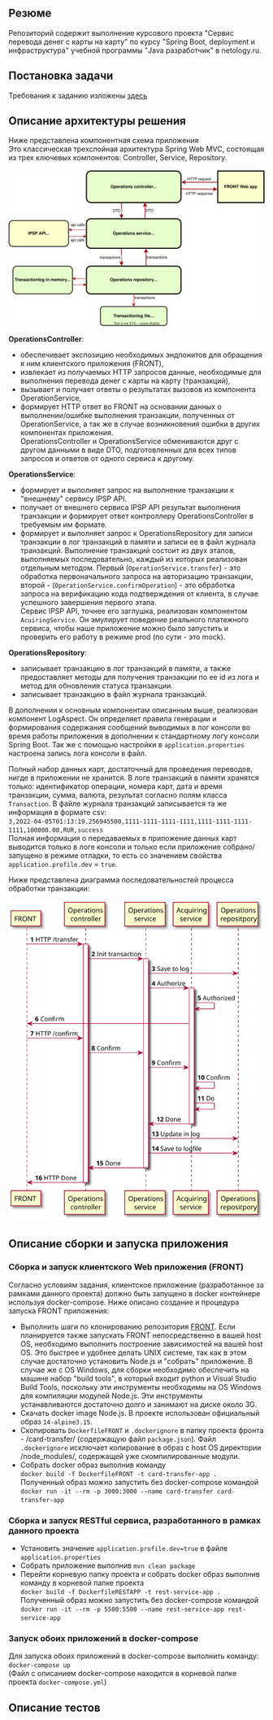 ## Резюме
Репозиторий содержит выполнение курсового проекта "Сервис перевода денег с карты на карту" по курсу "Spring Boot, 
deployment и инфраструктура" учебной программы "Java разработчик" в netology.ru.
## Постановка задачи
Требования к заданию изложены [здесь](./TaskDescription.md)
## Описание архитектуры решения
Ниже представлена компонентная схема приложения<br>
Это классическая трехслойная архитектура Spring Web MVC, состоящая из трех ключевых компонентов: Controller, Service, 
Repository.<br>  
![](./appscheme.svg)

<b>OperationsController</b>:

- обеспечивает экспозицию необходимых эндпонитов для обращения к ним клиентского приложения (FRONT),
- извлекает из получаемых HTTP запросов данные, необходимые для выполнения перевода денег с карты на карту (транзакций), 
- вызывает и получает ответы о результатах вызовов из компонента OperationService,
- формирует HTTP ответ во FRONT на основании данных о выполнении/ошибке выполнения транзакции, полученных от 
OperationService, а так же в случае возникновения ошибки в других компонентах приложения.<br>
OperationsController и OperationsService обмениваются друг с другом данными в виде DTO, подготовленных для всех типов 
запросов и ответов от одного сервиса к другому.

<b>OperationsService</b>:
- формирует и выполняет запрос на выполнение транзакции к "внешнему" сервису IPSP API. 
- получает от внешнего сервиса IPSP API результат выполнения транзакции и формирует ответ контроллеру OperationsController
в требуемым им формате.<br> 
- формирует и выполняет запрос к OperationsRepository для записи транзакции в лог транзакций в памяти и записи ее в
файл журнала транзакций.
Выполнение транзакций состоит из двух этапов, выполняемых последовательно, каждый из которых реализован отдельным методом.
Первый (`OperationService.transfer`) - это обработка первоначального запроса на авторизацию транзакции, второй -
(`OperationService.confirmOperation`) - это обработка запроса на верификацию кода подтверждения от клиента, в случае
успешного завершения первого этапа.<br>Сервис IPSP API, точнее его заглушка, реализован компонентом `AcuiringService`.
Он эмулирует поведение реального платежного сервиса, чтобы наше приложение можно было запустить и проверить его работу
в режиме prod (по сути - это mock).

<b>OperationsRepository</b>:
- записывает транзакцию в лог транзакций в памяти, а также предоставляет методы для получения транзакции по ее id из
лога и метод для обновления статуса транзакции.
- записывает транзакцию в файл журнала транзакций. <br>

В дополнении к основным компонентам описанным выше, реализован компонент LogAspect. Он определяет правила генерации 
и формирования содержания сообщений выводимых в лог консоли во время работы приложения в дополнении к стандартному 
логу консоли Spring Boot. Так же с помощью настройки в `application.properties` настроена запись лога консоли в файл.

Полный набор данных карт, достаточный для проведения переводов, нигде в приложении не хранится. В логе транзакций в
памяти хранятся только: идентификатор операции, номера карт, дата и время транзакции, сумма, валюта, результат согласно
полям класса `Transaction`. В файле журнала транзакций записывается та же информация в формате csv:<br>
`3,2022-04-05T01:13:19.256945500,1111-1111-1111-1111,1111-1111-1111-1111,100000.00,RUR,success`<br>
Полная информация о передаваемых в приложение данных карт выводится только в логе консоли и только если приложение 
собрано/запущено в режиме отладки, то есть со значением свойства `application.profile.dev` = `true`.

Ниже представлена диаграмма последовательностей процесса обработки транзакции:

![](./sequencediag.svg)
## Описание сборки и запуска приложения
### Сборка и запуск клиентского Web приложения (FRONT)
Согласно условиям задания, клиентское приложение (разработанное за рамками данного проекта) должно быть запущено
в docker контейнере используя docker-compose. Ниже описано создание и процедура запуска FRONT приложения:
- Выполнить шаги по клонированию репозитория [FRONT](https://github.com/serp-ya/card-transfer). 
Если планируется также запускать FRONT непосредственно в вашей host OS, необходимо выполнить построение 
зависимостей на вашей host OS. Это быстрее и удобнее делать UNIX системе, так как в этом случае достаточно установить
Node.js и "собрать" приложение. В случае же с OS Windows, для сборки необходимо обеспечить на машине набор 
"build tools", в который входит python и Visual Studio Build Tools, поскольку эти инструменты необходимы
на OS Windows для компиляции модулей Node.js. Эти инструменты устанавливаются достаточно долго и занимают на диске 
около 3G. 
- Скачать docker image Node.js. В проекте использован официальный образ `14-alpine3.15`.
- Скопировать `DockerfileFRONT` и `.dockerignore` в папку проекта фронта - /card-transfer/ (содержащую файл 
`package.json`). Файл `.dockerignore` исключает копирование в образ c host OS директории /node_modules/, содержащей 
уже скомпилированные модули.
- Собрать docker образ выполнив команду<br> 
`docker build -f DockerfileFRONT -t card-transfer-app .`<br> 
Полученный образ можно запустить без docker-compose командой<br> 
`docker run -it --rm -p 3000:3000 --name card-transfer card-transfer-app`<br>
### Сборка и запуск RESTful сервиса, разработанного в рамках данного проекта
- Установить значение `application.profile.dev=true` в файле `application.properties`
- Собрать приложение выполнив `mvn clean package`
- Перейти корневую папку проекта и собрать docker образ выполнив команду в корневой папке проекта<br>
`docker build -f DockerfileRESTAPP -t rest-service-app .`<br>
Полученный образ можно запустить без docker-compose командой<br>
`docker run -it --rm -p 5500:5500 --name rest-service-app rest-service-app`<br>
### Запуск обоих приложений в docker-compose
Для запуска обоих приложений в docker-compose выполнить команду:<br>
`docker-compose up`<br>
(Файл с описанием docker-compose находится в корневой папке проекта `docker-compose.yml`)
## Описание тестов






